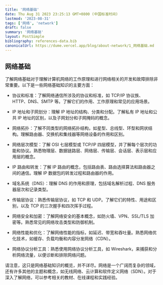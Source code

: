 ```yaml
---
title: '网络基础'
date: Thu Aug 31 2023 23:25:13 GMT+0800 (中国标准时间)
lastmod: '2023-08-31'
tags: ['网络', 'network']
draft: false
summary: '网络基础'
layout: PostSimple
bibliography: references-data.bib
canonicalUrl: https://dume.vercel.app/blog/about-network/1_网络基础.md
---
```


## 网络基础

了解网络基础对于理解计算机网络的工作原理和进行网络相关的开发和故障排除非常重要。以下是一些网络基础知识的主要方面：

- 协议和标准：了解网络通信所涉及的协议和标准，如 TCP/IP 协议族、HTTP、DNS、SMTP 等。了解它们的作用、工作原理和常见的应用场景。

- IP 地址和子网划分：理解 IP 地址的结构、分类和分配。了解私有 IP 地址和公共 IP 地址的区别，以及子网划分和子网掩码的概念。

- 网络拓扑：了解不同类型的网络拓扑结构，如星型、总线型、环型和网状结构。理解路由器、交换机和集线器等网络设备的作用和区别。

- 网络层次模型：了解 OSI 七层模型或 TCP/IP 四层模型，并了解每个层次的功能和协议。熟悉物理层、数据链路层、网络层、传输层、会话层、表示层和应用层的概念。

- IP 路由和转发：了解 IP 路由的概念，包括路由表、路由选择算法和路由器之间的通信。理解 IP 数据包的转发过程和路由器的作用。

- 域名系统（DNS）：理解 DNS 的作用和原理，包括域名解析过程、DNS 服务器层次和记录类型。

- 传输层协议：熟悉传输层协议，如 TCP 和 UDP。了解它们的特性、用途和区别，以及 TCP 的三次握手和四次挥手过程。

- 网络安全和加密：了解网络安全的基本概念，如防火墙、VPN、SSL/TLS 加密等。熟悉常见的网络攻击类型和防御机制。

- 网络性能和优化：了解网络性能的指标，如延迟、带宽和吞吐量。熟悉网络优化技术，如缓存、负载均衡和内容分发网络（CDN）。

- 网络协议分析工具：熟悉使用网络协议分析工具，如 Wireshark，来捕获和分析网络流量，以便诊断和排除网络问题。

请注意，这只是网络基础知识的概览，并不详尽。网络是一个广阔而复杂的领域，还有许多其他的主题和概念，如无线网络、云计算和软件定义网络（SDN）。对于深入了解网络，可以参考相关的教材、在线课程和实践经验。

##
